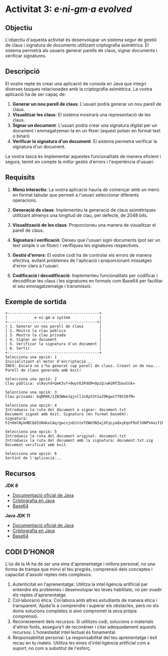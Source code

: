 # Activitat 3: _e·ni-gm·a evolved_

## Objectiu

L'objectiu d'aquesta activitat és desenvolupar un sistema segur de gestió de claus i signatura de documents utilitzant criptografia asimètrica. El sistema permetrà als usuaris generar parells de claus, signar documents i verificar signatures.

## Descripció

El vostre repte és crear una aplicació de consola en Java que integri diverses tasques relacionades amb la criptografia asimètrica. La vostra aplicació ha de ser capaç de:

1. **Generar un nou parell de claus**: L'usuari podrà generar un nou parell de claus.
2. **Visualitzar les claus**: El sistema mostrarà una representació de les claus.
4. **Signar un document**: L'usuari podrà crear una signatura digital per un document i emmagatzemar-la en un fitxer (aquest potser en format text o binari)
5. **Verificar la signatura d'un document**: El sistema permetrà verificar la signatura d'un document.

La vostra tasca és implementar aquestes funcionalitats de manera eficient i segura, tenint en compte la millor gestió d'errors i l'experiència d'usuari.

## Requisits

1. **Menú interactiu**: La vostra aplicació hauria de començar amb un menú en format tabular que permeti a l'usuari seleccionar diferents operacions.

2. **Generació de claus**: Implementeu la generació de claus asimètriques utilitzant almenys una longitud de clau, per defecte, de 2048 bits.

3. **Visualització de les claus**: Proporcioneu una manera de visualitzar el parell de claus.

4. **Signatura i verificació**: Deixeu que l'usuari signi documents (pot ser un text simple o un fitxer) i verifiqueu les signatures respectives.

5. **Gestió d'errors**: El vostre codi ha de controlar els errors de manera efectiva, evitant problemes de l'aplicació i proporcionant missatges d'error clars a l'usuari.

6. **Codificació i decodificació**: Implementeu funcionalitats per codificar i decodificar les claus i les signatures en formats com Base64 per facilitar el seu emmagatzematge i transmissió.


## Exemple de sortida

```
+-----------------------------------------+
|            e·ni-gm·a system             |
+----------------------------------------+|
| 1. Generar un nou parell de claus       |
| 2. Mostra la clau pública               |
| 3. Mostra la clau privada               |
| 4. Signar un document                   |
| 5. Verificar la signatura d'un document |
| 6. Sortir                               |
+-----------------------------------------+
Selecciona una opció: 1
Inicialitzant el motor d'encriptació...
INFO: Encara no s'ha generat cap parell de claus. Creant un de nou...
Parell de claus generada amb èxit!

Selecciona una opció: 2
Clau pública: ulAvuYd+QeK3vf+9wyt63PdGM+OpiQ/wHiMfZUoalGk=

Selecciona una opció: 3
Clau privada: bqDM4K/IZB3WmoJqjnllJx9yX3tSaJ9KgwxTf0CG9fM=

Selecciona una opció: 4
Introdueix la ruta del document a signar: document.txt
Document signat amb èxit. Signatura (en format base64):
Signatura: FZ+6mlNykHBCQdIU0mkxCAq/gwcsjnDJsteTEWU3NIwjXFyLyaQxyEqnF9oFJXNPV4aif1NIl83DVkSw+UAl7OSNh/3L400s765jETG51abCfkcmVSPYd6W17EQrA+072j7aOP7twaXHn6tzJm6Lct+ug+QxNLIc5jqtui3Of9ztfKS1RysqomCjTYpRxvOdIyVhZk3KuGw/eXrQNEnhBjrxfRRw5OmDJy2AEgqFY4EUXT/Ylgvp1z4/7MMzA+xxFVgAFsAzWl5IzIQKAS9GoW2zXKtJ8BI7oOKnzdYrcHsTLLbjjfm6YfPH2WSUpkk5az4GSpGcOWlDwD1qzCccLA==

Selecciona una opció: 5
Introdueix la ruta del document original: document.txt
Introdueix la ruta del document amb la signatura: document.txt.sig
Document verificat amb èxit.

Selecciona una opció: 6
Sortint de l'aplicació...
```

## Recursos
**JDK 8**
- [Documentació oficial de Java](https://docs.oracle.com/javase/8/docs/api/)
- [Criptografia en Java](https://docs.oracle.com/javase/8/docs/technotes/guides/security/crypto/CryptoSpec.html)
- [Base64](https://docs.oracle.com/javase/8/docs/api/java/util/Base64.html)

**Java JDK 11**
- [Documentació oficial de Java](https://docs.oracle.com/en/java/javase/11/docs/api/index.html)
- [Criptografia en Java](https://docs.oracle.com/en/java/javase/11/security/java-cryptography-architecture-jca-reference​-guide.html)
- [Base64](https://docs.oracle.com/en/java/javase/11/docs/api/java.base/java/util/Base64.html)

##  CODI D’HONOR
L'ús de la IA ha de ser una eina d'aprenentatge i millora personal, no una forma de
trampa que minvi el teu progrés, comprensió dels conceptes i capacitat d'assolir reptes
més complexos.
1. Autenticitat en l'aprenentatge: Utilitza la intel·ligència artificial per entendre els problemes
i desenvolupar les teves habilitats, no per evadir els reptes d'aprenentatge.
2. Col·laboració ètica: Col·labora amb altres estudiants de manera ètica i transparent. Ajuda'ls
a comprendre i superar els obstacles, però no els donis solucions completes si això
compromet la seva pròpia comprensió.
3. Reconeixement dels recursos: Si utilitzes codi, solucions o materials d'altres fonts,
assegura't de reconèixer i citar adequadament aquests recursos. L’honestedat intel·lectual
és fonamental.
4. Responsabilitat personal: La responsabilitat del teu aprenentatge i èxit recau en tu mateix.
Utilitza les eines d'intel·ligència artificial com a suport, no com a substitut de l'esforç.